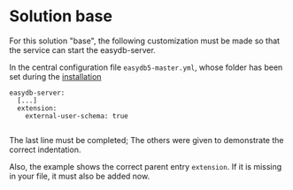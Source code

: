 # Solution base

For this solution "base", the following customization must be made so that the service can start the easydb-server.

In the central configuration file `easydb5-master.yml`, whose folder has been set during the [installation](/docs/sysadmin/installation#data)

~~~~~
easydb-server:
  [...]
  extension:
    external-user-schema: true
    
~~~~~


The last line must be completed; The others were given to demonstrate the correct indentation.

Also, the example shows the correct parent entry `extension`. If it is missing in your file, it must also be added now.